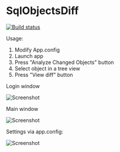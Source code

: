 # SqlObjectsDiff

[![Build status](https://ci.appveyor.com/api/projects/status/5okaap5yqeo906ub?svg=true)](https://ci.appveyor.com/project/feeleen/sqlobjectsdiff)


Usage:

1. Modify App.config
2. Launch app
3. Press "Analyze Changed Objects" button
4. Select object in a tree view
5. Press "View diff" button


Login window

![Screenshot](https://i.snag.gy/nK4RZT.jpg)


Main window 

![Screenshot](https://i.snag.gy/Czuheq.jpg)



Settings via app.config:

![Screenshot](https://i.snag.gy/VLwPx8.jpg)
